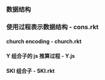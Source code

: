 ### 数据结构

### 使用过程表示数据结构 - cons.rkt
#### church encoding - church.rkt
#### Y 组合子的 js 推算过程 - Y.js
#### SKI 组合子 - SKI.rkt